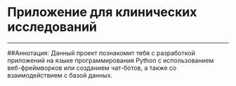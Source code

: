 # Приложение для клинических исследований
***
##Аннотация:
Данный проект познакомит тебя с разработкой приложений на языке программирования Python с использованием веб-фреймворков или созданием чат-ботов, а также со взаимодействием с базой данных.
